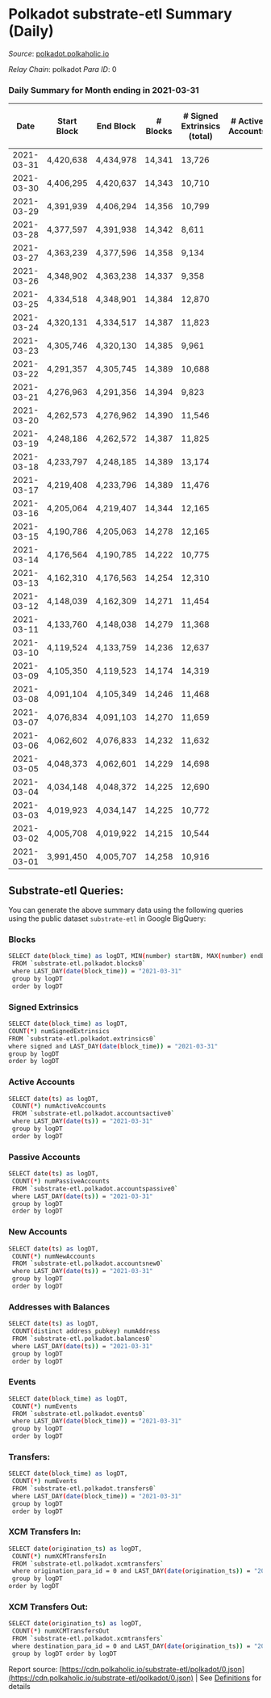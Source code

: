 # Polkadot substrate-etl Summary (Daily)

_Source_: [polkadot.polkaholic.io](https://polkadot.polkaholic.io)

*Relay Chain*: polkadot
*Para ID*: 0



### Daily Summary for Month ending in 2021-03-31


| Date | Start Block | End Block | # Blocks | # Signed Extrinsics (total) | # Active Accounts | # Passive | # New | # Addresses with Balances | # Events | # Transfers | # XCM Transfers In | # XCM Transfers Out | Issues | 
| ---- | ----------- | --------- | -------- | --------------------------- | ----------------- | --------- | ----- | ------------------------- | -------- | ----------- | ------------------ | ------------------- | ------ |
| 2021-03-31 | 4,420,638 | 4,434,978 | 14,341 | 13,726 |  |  |  | 230,799 | 84,666 | 13,801 ($524,050,752.95) |   |   |  |
| 2021-03-30 | 4,406,295 | 4,420,637 | 14,343 | 10,710 |  |  |  |  | 71,020 | 10,412 ($269,708,910.04) |   |   |  |
| 2021-03-29 | 4,391,939 | 4,406,294 | 14,356 | 10,799 |  |  |  |  | 72,160 | 10,284 ($299,946,920.69) |   |   |  |
| 2021-03-28 | 4,377,597 | 4,391,938 | 14,342 | 8,611 |  |  |  |  | 60,808 | 7,840 ($478,174,424.91) |   |   |  |
| 2021-03-27 | 4,363,239 | 4,377,596 | 14,358 | 9,134 |  |  |  |  | 62,516 | 8,449 ($157,612,433.45) |   |   |  |
| 2021-03-26 | 4,348,902 | 4,363,238 | 14,337 | 9,358 |  |  |  |  | 65,515 | 9,011 ($302,769,298.03) |   |   |  |
| 2021-03-25 | 4,334,518 | 4,348,901 | 14,384 | 12,870 |  |  |  |  | 83,038 | 13,911 ($540,114,149.81) |   |   |  |
| 2021-03-24 | 4,320,131 | 4,334,517 | 14,387 | 11,823 |  |  |  |  | 74,474 | 11,841 ($426,886,978.50) |   |   |  |
| 2021-03-23 | 4,305,746 | 4,320,130 | 14,385 | 9,961 |  |  |  |  | 67,173 | 9,208 ($368,834,002.02) |   |   |  |
| 2021-03-22 | 4,291,357 | 4,305,745 | 14,389 | 10,688 |  |  |  |  | 69,884 | 9,668 ($454,076,186.70) |   |   |  |
| 2021-03-21 | 4,276,963 | 4,291,356 | 14,394 | 9,823 |  |  |  |  | 67,376 | 9,034 ($282,242,346.89) |   |   |  |
| 2021-03-20 | 4,262,573 | 4,276,962 | 14,390 | 11,546 |  |  |  |  | 73,690 | 10,826 ($322,445,119.47) |   |   |  |
| 2021-03-19 | 4,248,186 | 4,262,572 | 14,387 | 11,825 |  |  |  |  | 76,102 | 11,080 ($404,695,378.48) |   |   |  |
| 2021-03-18 | 4,233,797 | 4,248,185 | 14,389 | 13,174 |  |  |  |  | 81,730 | 12,355 ($328,772,897.21) |   |   |  |
| 2021-03-17 | 4,219,408 | 4,233,796 | 14,389 | 11,476 |  |  |  |  | 75,301 | 10,841 ($364,770,524.86) |   |   |  |
| 2021-03-16 | 4,205,064 | 4,219,407 | 14,344 | 12,165 |  |  |  |  | 78,826 | 11,825 ($315,200,409.39) |   |   |  |
| 2021-03-15 | 4,190,786 | 4,205,063 | 14,278 | 12,165 |  |  |  |  | 77,704 | 11,697 ($435,304,385.58) |   |   |  |
| 2021-03-14 | 4,176,564 | 4,190,785 | 14,222 | 10,775 |  |  |  |  | 69,718 | 9,787 ($309,437,031.42) |   |   |  |
| 2021-03-13 | 4,162,310 | 4,176,563 | 14,254 | 12,310 |  |  |  |  | 78,276 | 11,624 ($243,635,085.54) |   |   |  |
| 2021-03-12 | 4,148,039 | 4,162,309 | 14,271 | 11,454 |  |  |  |  | 74,413 | 10,397 ($349,364,056.79) |   |   |  |
| 2021-03-11 | 4,133,760 | 4,148,038 | 14,279 | 11,368 |  |  |  |  | 73,325 | 10,305 ($267,960,102.49) |   |   |  |
| 2021-03-10 | 4,119,524 | 4,133,759 | 14,236 | 12,637 |  |  |  |  | 79,109 | 11,290 ($288,912,783.25) |   |   |  |
| 2021-03-09 | 4,105,350 | 4,119,523 | 14,174 | 14,319 |  |  |  |  | 86,752 | 13,098 ($401,899,239.87) |   |   |  |
| 2021-03-08 | 4,091,104 | 4,105,349 | 14,246 | 11,468 |  |  |  |  | 71,930 | 9,885 ($271,940,402.32) |   |   |  |
| 2021-03-07 | 4,076,834 | 4,091,103 | 14,270 | 11,659 |  |  |  |  | 72,560 | 10,196 ($168,956,839.14) |   |   |  |
| 2021-03-06 | 4,062,602 | 4,076,833 | 14,232 | 11,632 |  |  |  |  | 72,980 | 9,882 ($226,536,550.70) |   |   |  |
| 2021-03-05 | 4,048,373 | 4,062,601 | 14,229 | 14,698 |  |  |  |  | 84,907 | 13,454 ($445,254,710.17) |   |   |  |
| 2021-03-04 | 4,034,148 | 4,048,372 | 14,225 | 12,690 |  |  |  |  | 78,484 | 11,285 ($330,193,547.12) |   |   |  |
| 2021-03-03 | 4,019,923 | 4,034,147 | 14,225 | 10,772 |  |  |  |  | 73,133 | 10,759 ($436,267,153.39) |   |   |  |
| 2021-03-02 | 4,005,708 | 4,019,922 | 14,215 | 10,544 |  |  |  |  | 70,590 | 10,434 ($444,412,770.48) |   |   |  |
| 2021-03-01 | 3,991,450 | 4,005,707 | 14,258 | 10,916 |  |  |  |  | 73,828 | 11,258 ($562,643,383.08) |   |   |  |

## Substrate-etl Queries:
You can generate the above summary data using the following queries using the public dataset `substrate-etl` in Google BigQuery:

### Blocks
```bash
SELECT date(block_time) as logDT, MIN(number) startBN, MAX(number) endBN, COUNT(*) numBlocks 
 FROM `substrate-etl.polkadot.blocks0`  
 where LAST_DAY(date(block_time)) = "2021-03-31" 
 group by logDT 
 order by logDT
```

### Signed Extrinsics
```bash
SELECT date(block_time) as logDT, 
COUNT(*) numSignedExtrinsics 
FROM `substrate-etl.polkadot.extrinsics0`  
where signed and LAST_DAY(date(block_time)) = "2021-03-31" 
group by logDT 
order by logDT
```

### Active Accounts
```bash
SELECT date(ts) as logDT, 
 COUNT(*) numActiveAccounts 
 FROM `substrate-etl.polkadot.accountsactive0` 
 where LAST_DAY(date(ts)) = "2021-03-31" 
 group by logDT 
 order by logDT
```

### Passive Accounts
```bash
SELECT date(ts) as logDT, 
 COUNT(*) numPassiveAccounts 
 FROM `substrate-etl.polkadot.accountspassive0` 
 where LAST_DAY(date(ts)) = "2021-03-31" 
 group by logDT 
 order by logDT
```

### New Accounts
```bash
SELECT date(ts) as logDT, 
 COUNT(*) numNewAccounts 
 FROM `substrate-etl.polkadot.accountsnew0` 
 where LAST_DAY(date(ts)) = "2021-03-31" 
 group by logDT
 order by logDT
```

### Addresses with Balances
```bash
SELECT date(ts) as logDT,
 COUNT(distinct address_pubkey) numAddress 
 FROM `substrate-etl.polkadot.balances0` 
 where LAST_DAY(date(ts)) = "2021-03-31" 
 group by logDT 
 order by logDT
```

### Events
```bash
SELECT date(block_time) as logDT, 
 COUNT(*) numEvents 
 FROM `substrate-etl.polkadot.events0` 
 where LAST_DAY(date(block_time)) = "2021-03-31" 
 group by logDT 
 order by logDT
```

### Transfers:
```bash
SELECT date(block_time) as logDT, 
 COUNT(*) numEvents 
 FROM `substrate-etl.polkadot.transfers0` 
 where LAST_DAY(date(block_time)) = "2021-03-31" 
 group by logDT 
 order by logDT
```

### XCM Transfers In:
```bash
SELECT date(origination_ts) as logDT, 
 COUNT(*) numXCMTransfersIn 
 FROM `substrate-etl.polkadot.xcmtransfers` 
 where origination_para_id = 0 and LAST_DAY(date(origination_ts)) = "2021-03-31" 
 group by logDT 
order by logDT
```

### XCM Transfers Out:
```bash
SELECT date(origination_ts) as logDT, 
 COUNT(*) numXCMTransfersOut 
 FROM `substrate-etl.polkadot.xcmtransfers` 
 where destination_para_id = 0 and LAST_DAY(date(origination_ts)) = "2021-03-31" 
 group by logDT order by logDT
```


Report source: [https://cdn.polkaholic.io/substrate-etl/polkadot/0.json](https://cdn.polkaholic.io/substrate-etl/polkadot/0.json) | See [Definitions](/DEFINITIONS.md) for details
